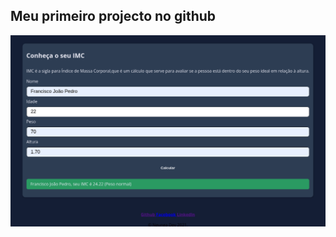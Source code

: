 ## Meu primeiro projecto no github

<a href="https://ngunga-dev.github.io/imc/" target="_blank">
    <img src="./imageImc.png" alt="foto do projecto imc"></img>
</a>
